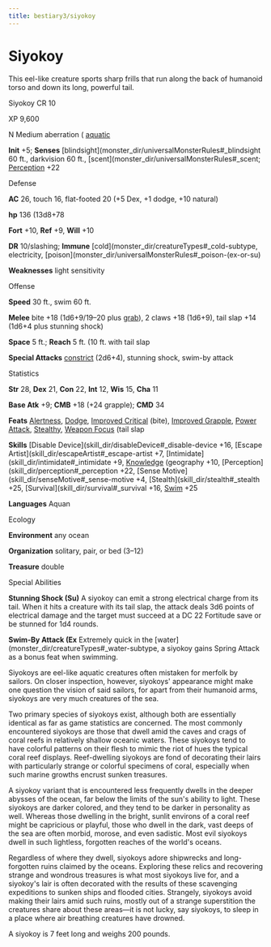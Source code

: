 ```yaml
---
title: bestiary3/siyokoy
---
```

# Siyokoy

This eel-like creature sports sharp frills that run along the back of humanoid torso and down its long, powerful tail.

Siyokoy CR 10

XP 9,600

N Medium aberration ( [aquatic](monster_dir/creatureTypes#_aquatic-subtype)

**Init** +5; **Senses** [blindsight](monster_dir/universalMonsterRules#_blindsight 60 ft., darkvision 60 ft., [scent](monster_dir/universalMonsterRules#_scent; [Perception](skill_dir/perception#_perception) +22

Defense

**AC** 26, touch 16, flat-footed 20 (+5 Dex, +1 dodge, +10 natural)

**hp** 136 (13d8+78

**Fort** +10, **Ref** +9, **Will** +10

**DR** 10/slashing; **Immune** [cold](monster_dir/creatureTypes#_cold-subtype, electricity, [poison](monster_dir/universalMonsterRules#_poison-(ex-or-su)

**Weaknesses** light sensitivity

Offense

**Speed** 30 ft., swim 60 ft.

**Melee** bite +18 (1d6+9/19–20 plus [grab](monster_dir/universalMonsterRules#_grab)), 2 claws +18 (1d6+9), tail slap +14 (1d6+4 plus stunning shock)

**Space** 5 ft.; **Reach** 5 ft. (10 ft. with tail slap

**Special Attacks** [constrict](monster_dir/universalMonsterRules#_constrict) (2d6+4), stunning shock, swim-by attack

Statistics

**Str** 28, **Dex** 21, **Con** 22, **Int** 12, **Wis** 15, **Cha** 11

**Base Atk** +9; **CMB** +18 (+24 grapple); **CMD** 34

**Feats** [Alertness](feats#_alertness), [Dodge](feats#_dodge), [Improved Critical](feats#_improved-critical) (bite), [Improved Grapple](feats#_improved-grapple), [Power Attack](feats#_power-attack), [Stealthy](feats#_stealthy), [Weapon Focus](feats#_weapon-focus) (tail slap

**Skills** [Disable Device](skill_dir/disableDevice#_disable-device +16, [Escape Artist](skill_dir/escapeArtist#_escape-artist +7, [Intimidate](skill_dir/intimidate#_intimidate +9, [Knowledge](skill_dir/knowledge#_knowledge) (geography +10, [Perception](skill_dir/perception#_perception +22, [Sense Motive](skill_dir/senseMotive#_sense-motive +4, [Stealth](skill_dir/stealth#_stealth +25, [Survival](skill_dir/survival#_survival +16, [Swim](skill_dir/swim#_swim) +25

**Languages** Aquan

Ecology

**Environment** any ocean

**Organization** solitary, pair, or bed (3–12)

**Treasure** double

Special Abilities

**Stunning Shock (Su)** A siyokoy can emit a strong electrical charge from its tail. When it hits a creature with its tail slap, the attack deals 3d6 points of electrical damage and the target must succeed at a DC 22 Fortitude save or be stunned for 1d4 rounds.

**Swim-By Attack (Ex** Extremely quick in the [water](monster_dir/creatureTypes#_water-subtype, a siyokoy gains Spring Attack as a bonus feat when swimming.

Siyokoys are eel-like aquatic creatures often mistaken for merfolk by sailors. On closer inspection, however, siyokoys' appearance might make one question the vision of said sailors, for apart from their humanoid arms, siyokoys are very much creatures of the sea.

Two primary species of siyokoys exist, although both are essentially identical as far as game statistics are concerned. The most commonly encountered siyokoys are those that dwell amid the caves and crags of coral reefs in relatively shallow oceanic waters. These siyokoys tend to have colorful patterns on their flesh to mimic the riot of hues the typical coral reef displays. Reef-dwelling siyokoys are fond of decorating their lairs with particularly strange or colorful specimens of coral, especially when such marine growths encrust sunken treasures.

A siyokoy variant that is encountered less frequently dwells in the deeper abysses of the ocean, far below the limits of the sun's ability to light. These siyokoys are darker colored, and they tend to be darker in personality as well. Whereas those dwelling in the bright, sunlit environs of a coral reef might be capricious or playful, those who dwell in the dark, vast deeps of the sea are often morbid, morose, and even sadistic. Most evil siyokoys dwell in such lightless, forgotten reaches of the world's oceans.

Regardless of where they dwell, siyokoys adore shipwrecks and long-forgotten ruins claimed by the oceans. Exploring these relics and recovering strange and wondrous treasures is what most siyokoys live for, and a siyokoy's lair is often decorated with the results of these scavenging expeditions to sunken ships and flooded cities. Strangely, siyokoys avoid making their lairs amid such ruins, mostly out of a strange superstition the creatures share about these areas—it is not lucky, say siyokoys, to sleep in a place where air breathing creatures have drowned.

A siyokoy is 7 feet long and weighs 200 pounds.

